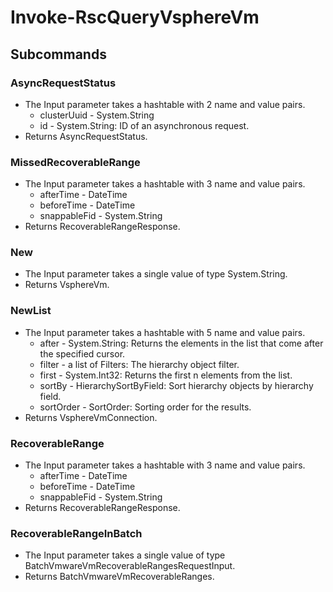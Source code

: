 # Invoke-RscQueryVsphereVm
## Subcommands
### AsyncRequestStatus
- The Input parameter takes a hashtable with 2 name and value pairs.
    - clusterUuid - System.String
    - id - System.String: ID of an asynchronous request.
- Returns AsyncRequestStatus.
### MissedRecoverableRange
- The Input parameter takes a hashtable with 3 name and value pairs.
    - afterTime - DateTime
    - beforeTime - DateTime
    - snappableFid - System.String
- Returns RecoverableRangeResponse.
### New
- The Input parameter takes a single value of type System.String.
- Returns VsphereVm.
### NewList
- The Input parameter takes a hashtable with 5 name and value pairs.
    - after - System.String: Returns the elements in the list that come after the specified cursor.
    - filter - a list of Filters: The hierarchy object filter.
    - first - System.Int32: Returns the first n elements from the list.
    - sortBy - HierarchySortByField: Sort hierarchy objects by hierarchy field.
    - sortOrder - SortOrder: Sorting order for the results.
- Returns VsphereVmConnection.
### RecoverableRange
- The Input parameter takes a hashtable with 3 name and value pairs.
    - afterTime - DateTime
    - beforeTime - DateTime
    - snappableFid - System.String
- Returns RecoverableRangeResponse.
### RecoverableRangeInBatch
- The Input parameter takes a single value of type BatchVmwareVmRecoverableRangesRequestInput.
- Returns BatchVmwareVmRecoverableRanges.
